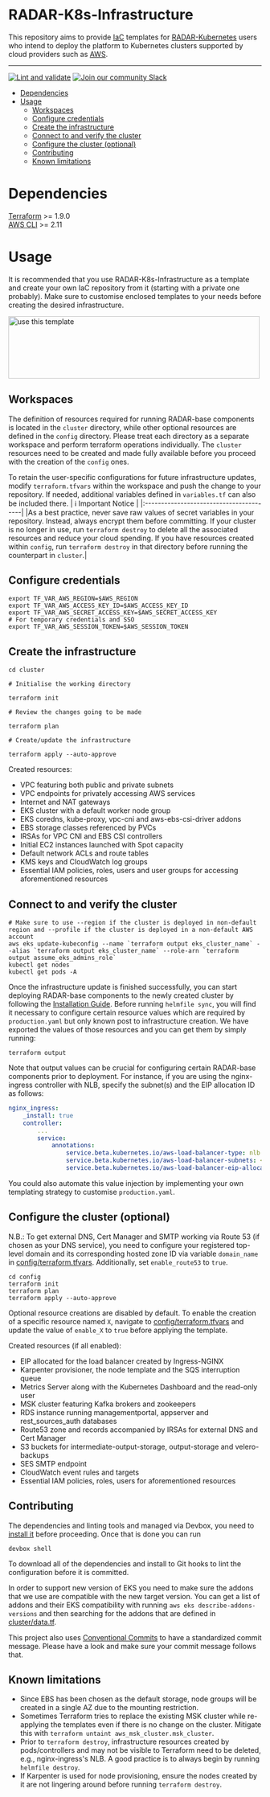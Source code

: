 # RADAR-K8s-Infrastructure

This repository aims to provide [IaC](https://en.wikipedia.org/wiki/Infrastructure_as_code) templates for [RADAR-Kubernetes](https://github.com/RADAR-base/RADAR-Kubernetes) users who intend to deploy the platform to Kubernetes clusters supported by cloud providers such as [AWS](https://aws.amazon.com/eks/).

---

[![Lint and validate](https://github.com/RADAR-base/RADAR-K8s-Infrastructure/actions/workflows/pre-commit.yaml/badge.svg)](https://github.com/phidatalab/RADAR-K8s-Infrastructure/actions/workflows/pre-commit.yaml/badge.svg)
[![Join our community Slack](https://img.shields.io/badge/slack-radarbase-success.svg?logo=slack)](https://docs.google.com/forms/d/e/1FAIpQLScKNZ-QonmxNkekDMLLbP-b_IrNHyDRuQValBy1BAsLOjEFpg/viewform)

<!-- START doctoc generated TOC please keep comment here to allow auto update -->
<!-- DON'T EDIT THIS SECTION, INSTEAD RE-RUN doctoc TO UPDATE -->

- [Dependencies](#dependencies)
- [Usage](#usage)
  - [Workspaces](#workspaces)
  - [Configure credentials](#configure-credentials)
  - [Create the infrastructure](#create-the-infrastructure)
  - [Connect to and verify the cluster](#connect-to-and-verify-the-cluster)
  - [Configure the cluster (optional)](#configure-the-cluster-optional)
  - [Contributing](#contributing)
  - [Known limitations](#known-limitations)

<!-- END doctoc generated TOC please keep comment here to allow auto update -->

# Dependencies

[Terraform](https://developer.hashicorp.com/terraform/downloads) >= 1.9.0<br>
[AWS CLI](https://docs.aws.amazon.com/cli/latest/userguide/getting-started-install.html) >= 2.11

# Usage

It is recommended that you use RADAR-K8s-Infrastructure as a template and create your own IaC repository from it (starting with a private one probably). Make sure to customise enclosed templates to your needs before creating the desired infrastructure.

<img src="./image/use_this_template.png" alt="use this template" width="500" height="124">

## Workspaces

The definition of resources required for running RADAR-base components is located in the `cluster` directory, while other optional resources are defined in the `config` directory. Please treat each directory as a separate workspace and perform terraform operations individually. The `cluster` resources need to be created and made fully available before you proceed with the creation of the `config` ones.

To retain the user-specific configurations for future infrastructure updates, modify `terraform.tfvars` within the workspace and push the change to your repository. If needed, additional variables defined in `variables.tf` can also be included there.
| :information_source: Important Notice |
|:----------------------------------------|
|As a best practice, never save raw values of secret variables in your repository. Instead, always encrypt them before committing. If your cluster is no longer in use, run `terraform destroy` to delete all the associated resources and reduce your cloud spending. If you have resources created within `config`, run `terraform destroy` in that directory before running the counterpart in `cluster`.|

## Configure credentials

```
export TF_VAR_AWS_REGION=$AWS_REGION
export TF_VAR_AWS_ACCESS_KEY_ID=$AWS_ACCESS_KEY_ID
export TF_VAR_AWS_SECRET_ACCESS_KEY=$AWS_SECRET_ACCESS_KEY
# For temporary credentials and SSO
export TF_VAR_AWS_SESSION_TOKEN=$AWS_SESSION_TOKEN
```

## Create the infrastructure

```
cd cluster
```

```
# Initialise the working directory

terraform init
```

```
# Review the changes going to be made

terraform plan
```

```
# Create/update the infrastructure

terraform apply --auto-approve
```

Created resources:

- VPC featuring both public and private subnets
- VPC endpoints for privately accessing AWS services
- Internet and NAT gateways
- EKS cluster with a default worker node group
- EKS coredns, kube-proxy, vpc-cni and aws-ebs-csi-driver addons
- EBS storage classes referenced by PVCs
- IRSAs for VPC CNI and EBS CSI controllers
- Initial EC2 instances launched with Spot capacity
- Default network ACLs and route tables
- KMS keys and CloudWatch log groups
- Essential IAM policies, roles, users and user groups for accessing aforementioned resources

## Connect to and verify the cluster

```
# Make sure to use --region if the cluster is deployed in non-default region and --profile if the cluster is deployed in a non-default AWS account
aws eks update-kubeconfig --name `terraform output eks_cluster_name` --alias `terraform output eks_cluster_name` --role-arn `terraform output assume_eks_admins_role`
kubectl get nodes
kubectl get pods -A
```

Once the infrastructure update is finished successfully, you can start deploying RADAR-base components to the newly created cluster by following the [Installation Guide](https://github.com/RADAR-base/RADAR-Kubernetes#installation). Before running `helmfile sync`, you will find it necessary to configure certain resource values which are required by `production.yaml` but only known post to infrastructure creation. We have exported the values of those resources and you can get them by simply running:

```
terraform output
```

Note that output values can be crucial for configuring certain RADAR-base components prior to deployment. For instance, if you are using the nginx-ingress controller with NLB, specify the subnet(s) and the EIP allocation ID as follows:

```yaml
nginx_ingress:
    _install: true
    controller:
        ...
        service:
            annotations:
                service.beta.kubernetes.io/aws-load-balancer-type: nlb
                service.beta.kubernetes.io/aws-load-balancer-subnets: <radar_base_vpc_public_subnets[0]>
                service.beta.kubernetes.io/aws-load-balancer-eip-allocations: <radar_base_eip_allocation_id>
```

You could also automate this value injection by implementing your own templating strategy to customise `production.yaml`.

## Configure the cluster (optional)

N.B.: To get external DNS, Cert Manager and SMTP working via Route 53 (if chosen as your DNS service), you need to configure your registered top-level domain and its corresponding hosted zone ID via variable `domain_name` in [config/terraform.tfvars](./config/terraform.tfvars). Additionally, set `enable_route53` to `true`.

```
cd config
terraform init
terraform plan
terraform apply --auto-approve
```

Optional resource creations are disabled by default. To enable the creation of a specific resource named `X`, navigate to [config/terraform.tfvars](./config/terraform.tfvars) and update the value of `enable_X` to `true` before applying the template.

Created resources (if all enabled):

- EIP allocated for the load balancer created by Ingress-NGINX
- Karpenter provisioner, the node template and the SQS interruption queue
- Metrics Server along with the Kubernetes Dashboard and the read-only user
- MSK cluster featuring Kafka brokers and zookeepers
- RDS instance running managementportal, appserver and rest_sources_auth databases
- Route53 zone and records accompanied by IRSAs for external DNS and Cert Manager
- S3 buckets for intermediate-output-storage, output-storage and velero-backups
- SES SMTP endpoint
- CloudWatch event rules and targets
- Essential IAM policies, roles, users for aforementioned resources

## Contributing

The dependencies and linting tools and managed via Devbox, you need to [install it](https://jetify-com.vercel.app/docs/devbox/installing_devbox/#install-devbox) before proceeding. Once that is done you can run

```
devbox shell
```

To download all of the dependencies and install to Git hooks to lint the configuration before it is committed.

In order to support new version of EKS you need to make sure the addons that we use are compatible with the new target version. You can get a list of addons and their EKS compatibility with running `aws eks describe-addons-versions` and then searching for the addons that are defined in [cluster/data.tf](./cluster/data.tf).

This project also uses [Conventional Commits](https://www.conventionalcommits.org/en/v1.0.0/) to have a standardized commit message. Please have a look and make sure your commit message follows that.

## Known limitations

- Since EBS has been chosen as the default storage, node groups will be created in a single AZ due to the mounting restriction.
- Sometimes Terraform tries to replace the existing MSK cluster while re-applying the templates even if there is no change on the cluster. Mitigate this with `terraform untaint aws_msk_cluster.msk_cluster`.
- Prior to `terraform destroy`, infrastructure resources created by pods/controllers and may not be visible to Terraform need to be deleted, e.g., nginx-ingress's NLB. A good practice is to always begin by running `helmfile destroy`.
- If Karpenter is used for node provisioning, ensure the nodes created by it are not lingering around before running `terraform destroy`.
